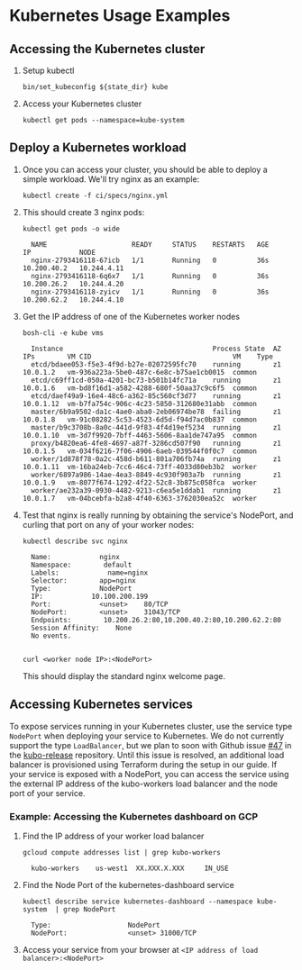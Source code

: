 # Kubernetes Usage Examples

## Accessing the Kubernetes cluster

1. Setup kubectl
   ```
   bin/set_kubeconfig ${state_dir} kube
   ```

1. Access your Kubernetes cluster
   ```
   kubectl get pods --namespace=kube-system
   ```

## Deploy a Kubernetes workload

1. Once you can access your cluster, you should be able to deploy a simple workload. We'll try nginx as an example:
   ```
   kubectl create -f ci/specs/nginx.yml
   ```

1. This should create 3 nginx pods:

   ```
   kubectl get pods -o wide
   
     NAME                     READY     STATUS    RESTARTS   AGE       IP            NODE
     nginx-2793416118-67icb   1/1       Running   0          36s       10.200.40.2   10.244.4.11
     nginx-2793416118-6q6x7   1/1       Running   0          36s       10.200.26.2   10.244.4.20
     nginx-2793416118-zyicv   1/1       Running   0          36s       10.200.62.2   10.244.4.10
   ```

1. Get the IP address of one of the Kubernetes worker nodes

   ```
   bosh-cli -e kube vms

     Instance                                     Process State  AZ  IPs        VM CID                                   VM    Type
     etcd/bdaee053-f5e3-4f9d-b27e-02072595fc70    running        z1  10.0.1.2   vm-936a223a-5be0-487c-6e8c-b75ae1cb0015  common
     etcd/c69ff1cd-050a-4201-bc73-b501b14fc71a    running        z1  10.0.1.6   vm-bd8f16d1-a582-4288-680f-50aa37c9c6f5  common
     etcd/daef49a9-16e4-48c6-a362-85c560cf3d77    running        z1  10.0.1.12  vm-b7fa754c-906c-4c23-5850-312680e31abb  common
     master/6b9a9502-da1c-4ae0-aba0-2eb06974be78  failing        z1  10.0.1.8   vm-91c08282-5c53-4523-6d5d-f94d7ac0b837  common
     master/b9c3708b-8a0c-441d-9f83-4f4d19ef5234  running        z1  10.0.1.10  vm-3d7f9920-7bff-4463-5606-8aa1de747a95  common
     proxy/b4820ea6-4fe8-4697-a87f-3286cd507f90   running        z1  10.0.1.5   vm-034f6216-7f06-4906-6aeb-039544f0f0c7  common
     worker/1d878f78-0a2c-458d-b611-801a706fb74a  running        z1  10.0.1.11  vm-16ba24eb-7cc6-46c4-73ff-4033d80eb3b2  worker
     worker/6897a986-14ae-4ea3-8849-4c930f903a7b  running        z1  10.0.1.9   vm-8077f674-1292-4f22-52c8-3b875c058fca  worker
     worker/ae232a39-0930-4482-9213-c6ea5e1ddab1  running        z1  10.0.1.7   vm-04bcebfa-b2a8-4f40-6363-3762030ea52c  worker
   ```

1. Test that nginx is really running by obtaining the service's NodePort, and curling that port on any of your worker nodes:

   ```
   kubectl describe svc nginx
   
     Name:            nginx
     Namespace:        default
     Labels:            name=nginx
     Selector:        app=nginx
     Type:            NodePort
     IP:            10.100.200.199
     Port:            <unset>    80/TCP
     NodePort:        <unset>    31043/TCP
     Endpoints:        10.200.26.2:80,10.200.40.2:80,10.200.62.2:80
     Session Affinity:    None
     No events.
   
   
   curl <worker node IP>:<NodePort>
   ```
   
   This should display the standard nginx welcome page.

## Accessing Kubernetes services

To expose services running in your Kubernetes cluster, use the service type `NodePort` when deploying your service to Kubernetes. We do not currently support the type `LoadBalancer`, but we plan to soon with Github issue [#47](https://github.com/pivotal-cf-experimental/kubo-release/issues/47) in the [kubo-release](https://github.com/pivotal-cf-experimental/kubo-release) repository. Until this issue is resolved, an additional load balancer is provisioned using Terraform during the setup in our guide. If your service is exposed with a NodePort, you can access the service using the external IP address of the kubo-workers load balancer and the node port of your service.

### Example: Accessing the Kubernetes dashboard on GCP
   
1. Find the IP address of your worker load balancer

   ```
   gcloud compute addresses list | grep kubo-workers

     kubo-workers    us-west1  XX.XXX.X.XXX     IN_USE
   ```

1. Find the Node Port of the kubernetes-dashboard service

   ```
   kubectl describe service kubernetes-dashboard --namespace kube-system  | grep NodePort

     Type:                   NodePort
     NodePort:               <unset> 31000/TCP
   ```

1. Access your service from your browser at `<IP address of load balancer>:<NodePort>`
